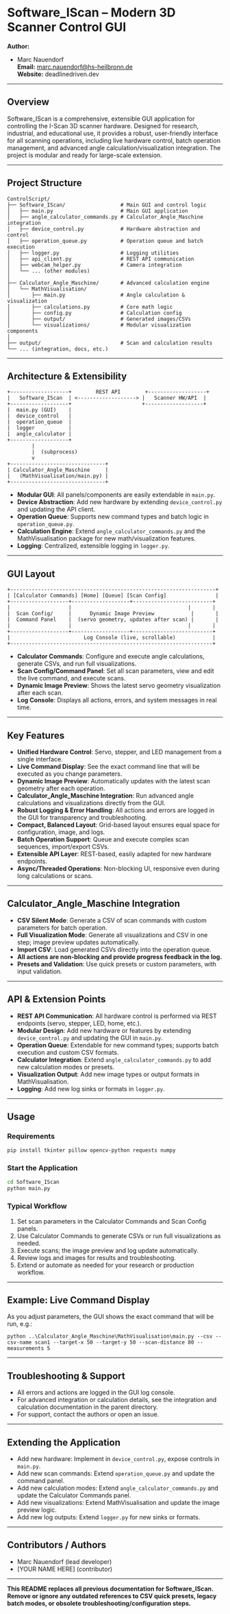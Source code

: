 # Software_IScan – Modern 3D Scanner Control GUI

**Author:**
- Marc Nauendorf  
**Email:** marc.nauendorf@hs-heilbronn.de  
**Website:** deadlinedriven.dev

---

## Overview
Software_IScan is a comprehensive, extensible GUI application for controlling the I-Scan 3D scanner hardware. Designed for research, industrial, and educational use, it provides a robust, user-friendly interface for all scanning operations, including live hardware control, batch operation management, and advanced angle calculation/visualization integration. The project is modular and ready for large-scale extension.

---

## Project Structure

```
ControlScript/
├── Software_IScan/                  # Main GUI and control logic
│   ├── main.py                      # Main GUI application
│   ├── angle_calculator_commands.py # Calculator_Angle_Maschine integration
│   ├── device_control.py            # Hardware abstraction and control
│   ├── operation_queue.py           # Operation queue and batch execution
│   ├── logger.py                    # Logging utilities
│   ├── api_client.py                # REST API communication
│   ├── webcam_helper.py             # Camera integration
│   └── ... (other modules)
│
├── Calculator_Angle_Maschine/       # Advanced calculation engine
│   └── MathVisualisation/
│       ├── main.py                  # Angle calculation & visualization
│       ├── calculations.py          # Core math logic
│       ├── config.py                # Calculation config
│       ├── output/                  # Generated images/CSVs
│       └── visualizations/          # Modular visualization components
│
├── output/                          # Scan and calculation results
└── ... (integration, docs, etc.)
```

---

## Architecture & Extensibility

```
+-------------------+        REST API        +-------------------+
|   Software_IScan  | <-------------------> |   Scanner HW/API  |
+-------------------+                       +-------------------+
|  main.py (GUI)    |
|  device_control   |
|  operation_queue  |
|  logger           |
|  angle_calculator |
+-------------------+
        |
        |  (subprocess)
        v
+-------------------------------+
| Calculator_Angle_Maschine     |
|   (MathVisualisation/main.py) |
+-------------------------------+
```
- **Modular GUI**: All panels/components are easily extendable in `main.py`.
- **Device Abstraction**: Add new hardware by extending `device_control.py` and updating the API client.
- **Operation Queue**: Supports new command types and batch logic in `operation_queue.py`.
- **Calculation Engine**: Extend `angle_calculator_commands.py` and the MathVisualisation package for new math/visualization features.
- **Logging**: Centralized, extensible logging in `logger.py`.

---

## GUI Layout

```
+-------------------------------------------------------------------+
| [Calculator Commands] [Home] [Queue] [Scan Config]                |
+-------------------+-------------------+--------------------------+
|                   |                                      |       |
|  Scan Config/     |      Dynamic Image Preview            |       |
|  Command Panel    |  (servo geometry, updates after scan) |       |
|                   |                                      |       |
+-------------------+-------------------+--------------------------+
|                        Log Console (live, scrollable)            |
+------------------------------------------------------------------+
```
- **Calculator Commands**: Configure and execute angle calculations, generate CSVs, and run full visualizations.
- **Scan Config/Command Panel**: Set all scan parameters, view and edit the live command, and execute scans.
- **Dynamic Image Preview**: Shows the latest servo geometry visualization after each scan.
- **Log Console**: Displays all actions, errors, and system messages in real time.

---

## Key Features

- **Unified Hardware Control**: Servo, stepper, and LED management from a single interface.
- **Live Command Display**: See the exact command line that will be executed as you change parameters.
- **Dynamic Image Preview**: Automatically updates with the latest scan geometry after each operation.
- **Calculator_Angle_Maschine Integration**: Run advanced angle calculations and visualizations directly from the GUI.
- **Robust Logging & Error Handling**: All actions and errors are logged in the GUI for transparency and troubleshooting.
- **Compact, Balanced Layout**: Grid-based layout ensures equal space for configuration, image, and logs.
- **Batch Operation Support**: Queue and execute complex scan sequences, import/export CSVs.
- **Extensible API Layer**: REST-based, easily adapted for new hardware endpoints.
- **Async/Threaded Operations**: Non-blocking UI, responsive even during long calculations or scans.

---

## Calculator_Angle_Maschine Integration

- **CSV Silent Mode**: Generate a CSV of scan commands with custom parameters for batch operation.
- **Full Visualization Mode**: Generate all visualizations and CSV in one step; image preview updates automatically.
- **Import CSV**: Load generated CSVs directly into the operation queue.
- **All actions are non-blocking and provide progress feedback in the log.**
- **Presets and Validation**: Use quick presets or custom parameters, with input validation.

---

## API & Extension Points

- **REST API Communication**: All hardware control is performed via REST endpoints (servo, stepper, LED, home, etc.).
- **Modular Design**: Add new hardware or features by extending `device_control.py` and updating the GUI in `main.py`.
- **Operation Queue**: Extendable for new command types; supports batch execution and custom CSV formats.
- **Calculator Integration**: Extend `angle_calculator_commands.py` to add new calculation modes or presets.
- **Visualization Output**: Add new image types or output formats in MathVisualisation.
- **Logging**: Add new log sinks or formats in `logger.py`.

---

## Usage

### Requirements
```bash
pip install tkinter pillow opencv-python requests numpy
```

### Start the Application
```bash
cd Software_IScan
python main.py
```

### Typical Workflow
1. Set scan parameters in the Calculator Commands and Scan Config panels.
2. Use Calculator Commands to generate CSVs or run full visualizations as needed.
3. Execute scans; the image preview and log update automatically.
4. Review logs and images for results and troubleshooting.
5. Extend or automate as needed for your research or production workflow.

---

## Example: Live Command Display

As you adjust parameters, the GUI shows the exact command that will be run, e.g.:
```
python ..\Calculator_Angle_Maschine\MathVisualisation\main.py --csv --csv-name scan1 --target-x 50 --target-y 50 --scan-distance 80 --measurements 5
```

---

## Troubleshooting & Support
- All errors and actions are logged in the GUI log console.
- For advanced integration or calculation details, see the integration and calculation documentation in the parent directory.
- For support, contact the authors or open an issue.

---

## Extending the Application
- Add new hardware: Implement in `device_control.py`, expose controls in `main.py`.
- Add new scan commands: Extend `operation_queue.py` and update the command panel.
- Add new calculation modes: Extend `angle_calculator_commands.py` and update the Calculator Commands panel.
- Add new visualizations: Extend MathVisualisation and update the image preview logic.
- Add new log outputs: Extend `logger.py` for new sinks or formats.

---

## Contributors / Authors
- Marc Nauendorf (lead developer)
- [YOUR NAME HERE] (contributor)

---

**This README replaces all previous documentation for Software_IScan. Remove or ignore any outdated references to CSV quick presets, legacy batch modes, or obsolete troubleshooting/configuration steps.**
